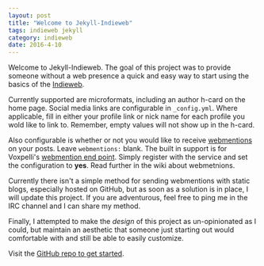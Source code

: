 ```yaml
---
layout: post
title: "Welcome to Jekyll-Indieweb"
tags: indieweb jekyll
category: indieweb
date: 2016-4-10
---
```


Welcome to Jekyll-Indieweb. The goal of this project was to provide someone without a web presence a quick and easy way to start using the basics of the [Indieweb](https://indiewebcamp.com).

Currently supported are microformats, including an author h-card on the home page. Social media links are configurable in `_config.yml`. Where applicable, fill in either your profile link or nick name for each profile you wold like to link to. Remember, empty values will not show up in the h-card.

Also configurable is whether or not you would like to receive [webmentions](https://indiewebcamp.com/Webmention) on your posts. Leave `webmentions:` blank. The built in support is for Voxpelli's [webmention end point](https://webmention.herokuapp.com). Simply register with the service and set the configuration to **yes**. Read further in the wiki about webmetnions.

Currently there isn't a simple method for sending webmentions with static blogs, especially hosted on GitHub, but as soon as a solution is in place, I will update this project. If you are adventurous, feel free to ping me in the  IRC channel and I can share my method.

Finally, I attempted to make the *design* of this project as un-opinionated as I could, but maintain an aesthetic that someone just starting out would comfortable with and still be able to easily customize.

Visit the [GitHub repo to get started](https://github.com/miklb/jekyll-indieweb).

